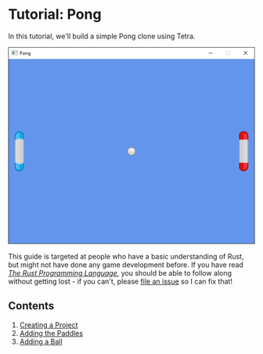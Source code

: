 # Tutorial: Pong

In this tutorial, we'll build a simple Pong clone using Tetra.

<div style="text-align: center">
    <img src="./screenshot.png" alt="Screenshot of Pong">
</div>

This guide is targeted at people who have a basic understanding of Rust, but might not have done any game development before. If you have read [*The Rust Programming Language*](https://doc.rust-lang.org/book/), you should be able to follow along without getting lost - if you can't, please [file an issue](https://github.com/17cupsofcoffee/tetra/issues) so I can fix that!

## Contents

1. [Creating a Project](./01-creating-a-project.md)
2. [Adding the Paddles](./02-adding-the-paddles.md)
3. [Adding a Ball](./03-adding-a-ball.md)
